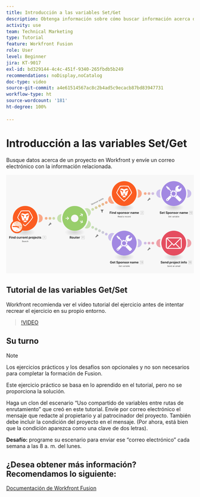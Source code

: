 ```yaml
---
title: Introducción a las variables Set/Get
description: Obtenga información sobre cómo buscar información acerca de un proyecto en Workfront y enviar un correo electrónico con información relacionada en  [!DNL Adobe Workfront Fusion].
activity: use
team: Technical Marketing
type: Tutorial
feature: Workfront Fusion
role: User
level: Beginner
jira: KT-9017
exl-id: bd329144-4c4c-451f-9340-265fbdb5b249
recommendations: noDisplay,noCatalog
doc-type: video
source-git-commit: a4e61514567ac8c2b4ad5c9ecacb87bd83947731
workflow-type: ht
source-wordcount: '181'
ht-degree: 100%

---
```


# Introducción a las variables Set/Get

Busque datos acerca de un proyecto en Workfront y envíe un correo electrónico con la información relacionada.

![Una imagen del escenario de Fusion](assets/universal-connectors-and-routing-8.png)

## Tutorial de las variables Get/Set

Workfront recomienda ver el vídeo tutorial del ejercicio antes de intentar recrear el ejercicio en su propio entorno.

>[!VIDEO](https://video.tv.adobe.com/v/335276/?quality=12&learn=on)


## Su turno

>[!NOTE]
>
>Los ejercicios prácticos y los desafíos son opcionales y no son necesarios para completar la formación de Fusion.

Este ejercicio práctico se basa en lo aprendido en el tutorial, pero no se proporciona la solución.

Haga un clon del escenario “Uso compartido de variables entre rutas de enrutamiento” que creó en este tutorial. Envíe por correo electrónico el mensaje que redacte al propietario y al patrocinador del proyecto. También debe incluir la condición del proyecto en el mensaje. (Por ahora, está bien que la condición aparezca como una clave de dos letras).

**Desafío:** programe su escenario para enviar ese “correo electrónico” cada semana a las 8 a. m. del lunes.

## ¿Desea obtener más información? Recomendamos lo siguiente:

[Documentación de Workfront Fusion](https://experienceleague.adobe.com/docs/workfront/using/adobe-workfront-fusion/workfront-fusion-2.html?lang=es)
